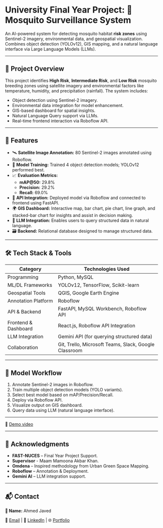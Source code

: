 # University Final Year Project: 🦟 Mosquito Surveillance System

An AI-powered system for detecting mosquito habitat **risk zones** using Sentinel-2 imagery, environmental data, and geospatial visualization. Combines object detection (YOLOv12), GIS mapping, and a natural language interface via Large Language Models (LLMs).

---

## 📌 Project Overview

This project identifies **High Risk**, **Intermediate Risk**, and **Low Risk** mosquito breeding zones using satellite imagery and environmental factors like temperature, humidity, and precipitation (rainfall). The system includes:

- Object detection using Sentinel-2 imagery.
- Environmental data integration for model enhancement.
- GIS-based dashboard for spatial insights.
- Natural Language Query support via LLMs.
- Real-time frontend interaction via Roboflow API.

---

## 🚀 Features

- 🛰️ **Satellite Image Annotation:** 80 Sentinel-2 images annotated using Roboflow.
- 🧠 **Model Training:** Trained 4 object detection models; YOLOv12 performed best.
- 📈 **Evaluation Metrics:**  
  - **mAP@50:** 29.8%  
  - **Precision:** 29.2%  
  - **Recall:** 69.0%
- 🔌 **API Integration:** Deployed model via Roboflow and connected to frontend using FastAPI.
- 🌍 **GIS Dashboard:** Interactive map, bar chart, pie chart, line graph, and stacked-bar chart for insights and assist in decision making.
- 🤖 **LLM Integration:** Enables users to query structured data in natural language.
- 🗃️ **Backend:** Relational database designed to manage structured data.

---

## 🛠 Tech Stack & Tools

| Category             | Technologies Used                                           |
|---------------------|-------------------------------------------------------------|
| Programming          | Python, MySQL                                               |
| ML/DL Frameworks     | YOLOv12, TensorFlow, Scikit-learn                            |
| Geospatial Tools     | QGIS, Google Earth Engine                                   |
| Annotation Platform  | Roboflow                                                    |
| API & Backend        | FastAPI, MySQL Workbench, Roboflow API                                     |
| Frontend & Dashboard | React.js, Roboflow API Integration     |
| LLM Integration      | Gemini API (for querying structured data)       |
| Collaboration        | Git, Trello, Microsoft Teams, Slack, Google Classroom                         |

---

## 🧪 Model Workflow

1. Annotate Sentinel-2 images in Roboflow.
2. Train multiple object detection models (YOLO variants).
4. Select best model based on mAP/Precision/Recall.
5. Deploy via Roboflow API.
6. Visualize output on GIS dashboard.
7. Query data using LLM (natural language interface).

---
🎥 [Demo video](https://drive.google.com/file/d/14m3WEir_c3vNDUmd_DpqPbQyF14jiT61/view?usp=drive_link)


---

## 🤝 Acknowledgments

- **FAST-NUCES** – Final Year Project Support.
- **Supervisor** - Maam Mamoona Akbar Khan.
- **Omdena** – Inspired methodology from Urban Green Space Mapping.  
- **Roboflow** – Annotation & Deployment.  
- **Gemini AI** – LLM integration support.

---

## 📬 Contact

**📛 Name:** Ahmed Javed

📧 [Email](aj483267@gmail.com) | 🔗 [LinkedIn](https://www.linkedin.com/in/m-ahmed-/) | 🌐 [Portfolio](https://www.datascienceportfol.io/Muhammad_Ahmed)
